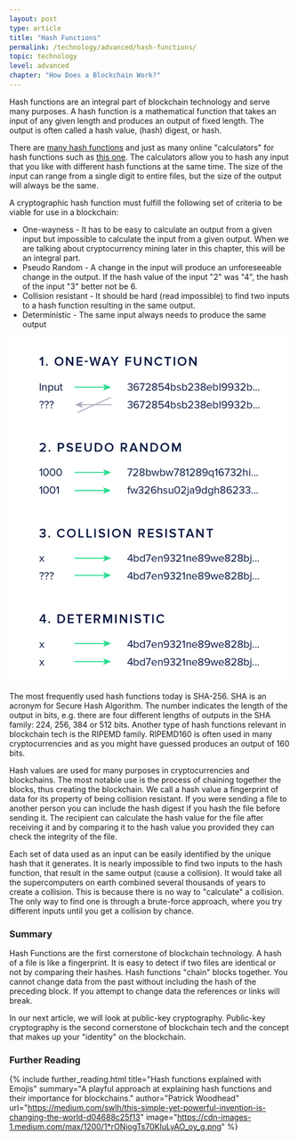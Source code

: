 ```yaml
---
layout: post
type: article
title: "Hash Functions"
permalink: /technology/advanced/hash-functions/
topic: technology
level: advanced
chapter: "How Does a Blockchain Work?"
---
```


Hash functions are an integral part of blockchain technology and serve many purposes. A hash function is a mathematical function that takes an input of any given length and produces an output of fixed length. The output is often called a hash value, (hash) digest, or hash.

There are [many hash functions](https://en.wikipedia.org/wiki/List_of_hash_functions) and just as many online "calculators" for hash functions such as [this one](https://www.fileformat.info/tool/hash.htm). The calculators allow you to hash any input that you like with different hash functions at the same time. The size of the input can range from a single digit to entire files, but the size of the output will always be the same.

A cryptographic hash function must fulfill the following set of criteria to be viable for use in a blockchain:

 - One-wayness - It has to be easy to calculate an output from a given input but impossible to calculate the input from a given output. When we are talking about cryptocurrency mining later in this chapter, this will be an integral part.
 - Pseudo Random - A change in the input will produce an unforeseeable change in the output. If the hash value of the input "2" was "4", the hash of the input "3" better not be 6.
 - Collision resistant - It should be hard (read impossible) to find two inputs to a hash function resulting in the same output. 
 - Deterministic - The same input always needs to produce the same output

![Hash function](/assets/post_files/technology/advanced/hash-functions/hash_function.jpg)



The most frequently used hash functions today is SHA-256. SHA is an acronym for Secure Hash Algorithm. The number indicates the length of the output in bits, e.g. there are four different lengths of outputs in the SHA family: 224, 256, 384 or 512 bits. Another type of hash functions relevant in blockchain tech is the RIPEMD family. RIPEMD160 is often used in many cryptocurrencies and as you might have guessed produces an output of 160 bits.

Hash values are used for many purposes in cryptocurrencies and blockchains. The most notable use is the process of chaining together the blocks, thus creating the blockchain. We call a hash value a fingerprint of data for its property of being collision resistant. If you were sending a file to another person you can include the hash digest if you hash the file before sending it. The recipient can calculate the hash value for the file after receiving it and by comparing it to the hash value you provided they can check the integrity of the file.

Each set of data used as an input can be easily identified by the unique hash that it generates. It is nearly impossible to find two inputs to the hash function, that result in the same output (cause a collision). It would take all the supercomputers on earth combined several thousands of years to create a collision. This is because there is no way to "calculate" a collision. The only way to find one is through a brute-force approach, where you try different inputs until you get a collision by chance.

### Summary

Hash Functions are the first cornerstone of blockchain technology. A hash of a file is like a fingerprint. It is easy to detect if two files are identical or not by comparing their hashes. Hash functions "chain" blocks together. You cannot change data from the past without including the hash of the preceding block. If you attempt to change data the references or links will break.

In our next article, we will look at public-key cryptography. Public-key cryptography is the second cornerstone of blockchain tech and the concept that makes up your "identity" on the blockchain.

### Further Reading

{%
  include further_reading.html
  title="Hash functions explained with Emojis"
  summary="A playful approach at explaining hash functions and their importance for blockchains."
  author="Patrick Woodhead"
  url="https://medium.com/swlh/this-simple-yet-powerful-invention-is-changing-the-world-d04688c25f13"
  image="https://cdn-images-1.medium.com/max/1200/1*rONjogTs70KIuLyAO_oy_g.png"
%}
